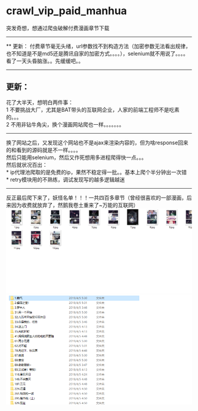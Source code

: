 # crawl_vip_paid_manhua
突发奇想，想通过爬虫破解付费漫画章节下载
***********************************************

** 更新：
付费章节毫无头绪，url参数找不到构造方法（加密参数无法看出规律，也不知道是不是md5还是腾讯自家的加密方式。。。。），selenium就不用说了。。。。看了一天头昏脑涨。。先缓缓吧。。

------------------------------------------------------------------------------------------------------------------------------------------

## 更新：
花了大半天，想明白两件事：<br>
1 不要挑战大厂，尤其是BAT带头的互联网企业，人家的前端工程师不是吃素的。。。<br>
2 不用非钻牛角尖，换个漫画网站爬也一样。。。。。。。

------------------------------------------------------------------------------------------------------------------------------------------

  换了网站之后，又发现这个网站也不是ajax来渲染内容的，但为啥response回来的和看到的源码就是不一样。。。。<br>
  然后只能用selenium，然后又作死想用多进程爬得快一点。。。<br>
  然后就状况百出：<br>
        * ip代理池爬取的是免费的ip，果然不稳定得一批。。基本上爬个半分钟出一次错<br>
        * retry模块用的不熟练，调试发现写的越多逻辑越迷
 
 *****************************************************
 反正最后爬下来了，妖怪名单！！！一共四百多章节（曾经很喜欢的一部漫画，后来因为收费就放弃了，然鹅我卷土重来了~万能的互联网）<br>
 ![pic1](https://github.com/HELL-TO-HEAVEN/crawl_vip_paid_manhua/blob/master/无标题.png)
 ![pic2](https://github.com/HELL-TO-HEAVEN/crawl_vip_paid_manhua/blob/master/无标题2.png)
        
 
 



